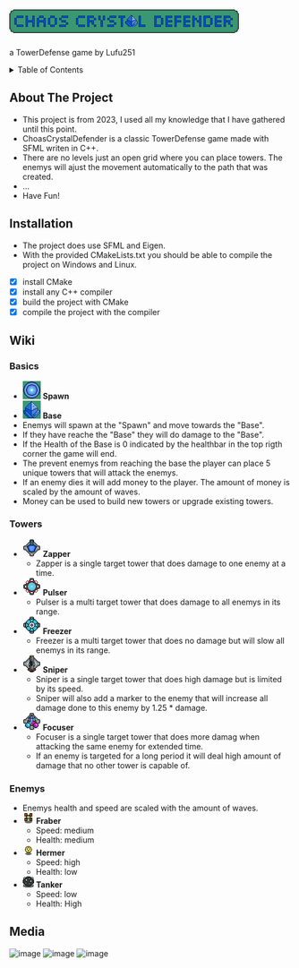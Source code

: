 # ![Tower Defense](/data/logoTexture.png) 
a TowerDefense game by Lufu251

<!-- TABLE OF CONTENTS -->
<details>
  <summary>Table of Contents</summary>
  <ol>
    <li><a href="#about-the-project">About The Project</a></li>
    <li><a href="#installation">Installation</a></li>
    <li><a href="#wiki">Wiki</a></li>
      <ul>
        <li><a href="#basics">Basics</a></li>
        <li><a href="#towers">Towers</a></li>
        <li><a href="#enemys">Enemys</a></li>
      </ul>
    <li><a href="#media">Media</a></li>
  </ol>
</details>

## About The Project
- This project is from 2023, I used all my knowledge that I have gathered until this point.
- ChoasCrystalDefender is a classic TowerDefense game made with SFML writen in C++.
- There are no levels just an open grid where you can place towers. The enemys will ajust the movement automatically to the path that was created.
- ...
- Have Fun!
## Installation
- The project does use SFML and Eigen.
- With the provided CMakeLists.txt you should be able to compile the project on Windows and Linux.
- [x] install CMake
- [x] install any C++ compiler
- [x] build the project with CMake
- [x] compile the project with the compiler

## Wiki
### Basics
- ![Spawn](/data/spawnTexture.png) **Spawn**
- ![Base](/data/baseTexture.png) **Base**
- Enemys will spawn at the "Spawn" and move towards the "Base".
- If they have reache the "Base" they will do damage to the "Base".
- If the Health of the Base is 0 indicated by the healthbar in the top rigth corner the game will end.
- The prevent enemys from reaching the base the player can place 5 unique towers that will attack the enemys.
- If an enemy dies it will add money to the player. The amount of money is scaled by the amount of waves.
- Money can be used to build new towers or upgrade existing towers.
### Towers
- ![Zapper](/data/zapperIconTexture.png) **Zapper**
  - Zapper is a single target tower that does damage to one enemy at a time.
- ![Pulser](/data/pulserIconTexture.png) **Pulser**
  - Pulser is a multi target tower that does damage to all enemys in its range.
- ![Freezer](/data/freezerIconTexture.png) **Freezer**
  - Freezer is a multi target tower that does no damage but will slow all enemys in its range.
- ![Sniper](/data/sniperIconTexture.png) **Sniper**
  - Sniper is a single target tower that does high damage but is limited by its speed.
  - Sniper will also add a marker to the enemy that will increase all damage done to this enemy by 1.25 * damage.
- ![Focuser](/data/focuserIconTexture.png) **Focuser**
  - Focuser is a single target tower that does more damag when attacking the same enemy for extended time.
  - If an enemy is targeted for a long period it will deal high amount of damage that no other tower is capable of.
### Enemys
- Enemys health and speed are scaled with the amount of waves.
- ![Fraber](/data/fraberTexture.png) **Fraber**
  - Speed: medium
  - Health: medium
- ![hermer](/data/hermerTexture.png) **Hermer**
  - Speed: high
  - Health: low
- ![Tanker](/data/tankerTexture.png) **Tanker**
  - Speed: low
  - Health: High

## Media
![image](https://github.com/user-attachments/assets/52fdb06e-b4ec-4309-9e22-90e35231f48c)
![image](https://github.com/user-attachments/assets/f4152197-cb07-40c1-aeca-e92c9da90cbc)
![image](https://github.com/user-attachments/assets/8a1d6d17-e4c6-4687-baea-b96535c7ec15)
